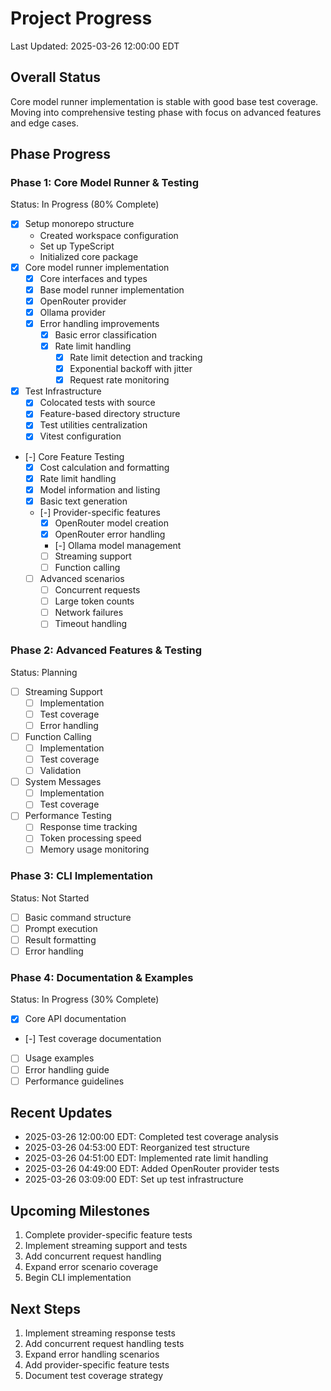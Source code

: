 # Project Progress
Last Updated: 2025-03-26 12:00:00 EDT

## Overall Status
Core model runner implementation is stable with good base test coverage. Moving into comprehensive testing phase with focus on advanced features and edge cases.

## Phase Progress

### Phase 1: Core Model Runner & Testing
Status: In Progress (80% Complete)
- [X] Setup monorepo structure
  - Created workspace configuration
  - Set up TypeScript
  - Initialized core package
- [X] Core model runner implementation
  - [X] Core interfaces and types
  - [X] Base model runner implementation
  - [X] OpenRouter provider
  - [X] Ollama provider
  - [X] Error handling improvements
    - [X] Basic error classification
    - [X] Rate limit handling
      - [X] Rate limit detection and tracking
      - [X] Exponential backoff with jitter
      - [X] Request rate monitoring
- [X] Test Infrastructure
  - [X] Colocated tests with source
  - [X] Feature-based directory structure
  - [X] Test utilities centralization
  - [X] Vitest configuration
- [-] Core Feature Testing
  - [X] Cost calculation and formatting
  - [X] Rate limit handling
  - [X] Model information and listing
  - [X] Basic text generation
  - [-] Provider-specific features
    - [X] OpenRouter model creation
    - [X] OpenRouter error handling
    - [-] Ollama model management
    - [ ] Streaming support
    - [ ] Function calling
  - [ ] Advanced scenarios
    - [ ] Concurrent requests
    - [ ] Large token counts
    - [ ] Network failures
    - [ ] Timeout handling

### Phase 2: Advanced Features & Testing
Status: Planning
- [ ] Streaming Support
  - [ ] Implementation
  - [ ] Test coverage
  - [ ] Error handling
- [ ] Function Calling
  - [ ] Implementation
  - [ ] Test coverage
  - [ ] Validation
- [ ] System Messages
  - [ ] Implementation
  - [ ] Test coverage
- [ ] Performance Testing
  - [ ] Response time tracking
  - [ ] Token processing speed
  - [ ] Memory usage monitoring

### Phase 3: CLI Implementation
Status: Not Started
- [ ] Basic command structure
- [ ] Prompt execution
- [ ] Result formatting
- [ ] Error handling

### Phase 4: Documentation & Examples
Status: In Progress (30% Complete)
- [X] Core API documentation
- [-] Test coverage documentation
- [ ] Usage examples
- [ ] Error handling guide
- [ ] Performance guidelines

## Recent Updates
- 2025-03-26 12:00:00 EDT: Completed test coverage analysis
- 2025-03-26 04:53:00 EDT: Reorganized test structure
- 2025-03-26 04:51:00 EDT: Implemented rate limit handling
- 2025-03-26 04:49:00 EDT: Added OpenRouter provider tests
- 2025-03-26 03:09:00 EDT: Set up test infrastructure

## Upcoming Milestones
1. Complete provider-specific feature tests
2. Implement streaming support and tests
3. Add concurrent request handling
4. Expand error scenario coverage
5. Begin CLI implementation

## Next Steps
1. Implement streaming response tests
2. Add concurrent request handling tests
3. Expand error handling scenarios
4. Add provider-specific feature tests
5. Document test coverage strategy 